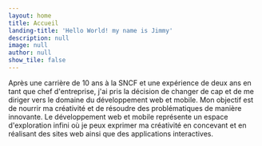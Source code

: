 ```yaml
---
layout: home
title: Accueil
landing-title: 'Hello World! my name is Jimmy'
description: null
image: null
author: null
show_tile: false
---
```


Après une carrière de 10 ans à la SNCF et une expérience de deux ans en tant que chef d'entreprise, j'ai pris la décision de changer de cap et de me diriger vers le domaine du développement web et mobile. Mon objectif est de nourrir ma créativité et de résoudre des problématiques de manière innovante. Le développement web et mobile représente un espace d'exploration infini où je peux exprimer ma créativité en concevant et en réalisant des sites web ainsi que des applications interactives.